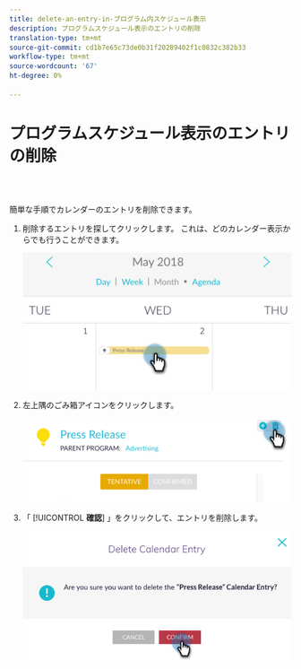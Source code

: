 ```yaml
---
title: delete-an-entry-in-プログラム内スケジュール表示
description: プログラムスケジュール表示のエントリの削除
translation-type: tm+mt
source-git-commit: cd1b7e65c73de0b31f20289402f1c0832c382b33
workflow-type: tm+mt
source-wordcount: '67'
ht-degree: 0%

---
```



# プログラムスケジュール表示のエントリの削除

<br> 

簡単な手順でカレンダーのエントリを削除できます。

1. 削除するエントリを探してクリックします。 これは、どのカレンダー表示からでも行うことができます。

   ![イメージ1](/help/sky/assets/program-schedule-view/delete-an-entry-in-program-schedule-view/delete-an-entry-in-program-schedule-view-1.png)

1. 左上隅のごみ箱アイコンをクリックします。

   ![イメージ2](/help/sky/assets/program-schedule-view/delete-an-entry-in-program-schedule-view/delete-an-entry-in-program-schedule-view-2.png)

1. 「 [!UICONTROL **確認**] 」をクリックして、エントリを削除します。

   ![イメージ3](/help/sky/assets/program-schedule-view/delete-an-entry-in-program-schedule-view/delete-an-entry-in-program-schedule-view-3.png)
